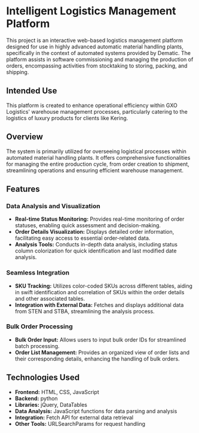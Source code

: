 # Intelligent Logistics Management Platform

This project is an interactive web-based logistics management platform designed for use in highly advanced automatic material handling plants, specifically in the context of automated systems provided by Dematic. The platform assists in software commissioning and managing the production of orders, encompassing activities from stocktaking to storing, packing, and shipping.

## Intended Use
This platform is created to enhance operational efficiency within GXO Logistics' warehouse management processes, particularly catering to the logistics of luxury products for clients like Kering.

## Overview

The system is primarily utilized for overseeing logistical processes within automated material handling plants. It offers comprehensive functionalities for managing the entire production cycle, from order creation to shipment, streamlining operations and ensuring efficient warehouse management.

## Features

### Data Analysis and Visualization
- **Real-time Status Monitoring:** Provides real-time monitoring of order statuses, enabling quick assessment and decision-making.
- **Order Details Visualization:** Displays detailed order information, facilitating easy access to essential order-related data.
- **Analysis Tools:** Conducts in-depth data analysis, including status column colorization for quick identification and last modified date analysis.

### Seamless Integration
- **SKU Tracking:** Utilizes color-coded SKUs across different tables, aiding in swift identification and correlation of SKUs within the order details and other associated tables.
- **Integration with External Data:** Fetches and displays additional data from STEN and STBA, streamlining the analysis process.

### Bulk Order Processing
- **Bulk Order Input:** Allows users to input bulk order IDs for streamlined batch processing.
- **Order List Management:** Provides an organized view of order lists and their corresponding details, enhancing the handling of bulk orders.

## Technologies Used
- **Frontend:** HTML, CSS, JavaScript
- **Backend:** python
- **Libraries:** jQuery, DataTables
- **Data Analysis:** JavaScript functions for data parsing and analysis
- **Integration:** Fetch API for external data retrieval
- **Other Tools:** URLSearchParams for request handling


